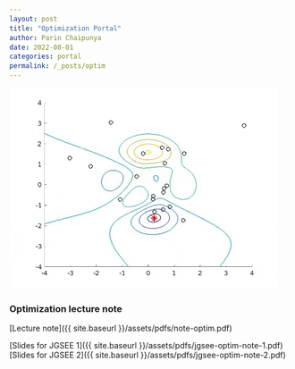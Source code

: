 ```yaml
---
layout: post
title: "Optimization Portal"
author: Parin Chaipunya
date: 2022-08-01
categories: portal
permalink: /_posts/optim
---
```


<!-- Google tag (gtag.js) -->
<script async src="https://www.googletagmanager.com/gtag/js?id=G-YDJ2EH8F91"></script>
<script>
  window.dataLayer = window.dataLayer || [];
  function gtag(){dataLayer.push(arguments);}
  gtag('js', new Date());

  gtag('config', 'G-YDJ2EH8F91');
</script>

![PSO](/assets/images/optim-pso.gif)

### Optimization lecture note

[Lecture note]({{ site.baseurl }}/assets/pdfs/note-optim.pdf)

[Slides for JGSEE 1]({{ site.baseurl }}/assets/pdfs/jgsee-optim-note-1.pdf)
[Slides for JGSEE 2]({{ site.baseurl }}/assets/pdfs/jgsee-optim-note-2.pdf)
